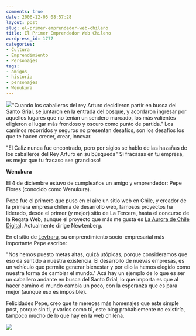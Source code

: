 ```yaml
---
comments: true
date: 2006-12-05 08:57:28
layout: post
slug: el-primer-emprendedor-web-chileno
title: El Primer Emprendedor Web Chileno
wordpress_id: 1777
categories:
- Cultura
- Emprendimiento
- Personajes
tags:
- amigos
- historia
- personajes
- Wenukura
---
```


[![](http://www.lnds.net/blog/wp-content/uploads/2011/04/galahad.jpg)](http://www.lnds.net/blog/wp-content/uploads/2011/04/galahad.jpg)"Cuando los caballeros del rey Arturo decidieron partir en busca del Santo Grial, se juntaron en la entrada del bosque, y acordaron ingresar por aquellos lugares que no tenían un sendero marcado, los más valientes eligieron el lugar más frondoso y oscuro como punto de partida."
Los caminos recorridos y seguros no presentan desafíos, son los desafíos los que te hacen crecer, crear, innovar.

"El Caliz nunca fue encontrado, pero por siglos se hablo de las hazañas de los caballeros del Rey Arturo en su búsqueda"
Si fracasas en tu empresa, es mejor que tu fracaso sea grandioso!

**Wenukura**

El 4 de diciembre estuvo de cumpleaños un amigo y emprendedor: Pepe Flores (conocido como Wenukura).

Pepe fue el primero que puso en el aire un sitio web en Chile, y creador de la primera empresa chilena de desarrollo web, famosos proyectos ha liderado, desde el primer (y mejor) sitio de La Tercera, hasta el concurso de la Regata Web, aunque el proyecto que más me gusta es [La Aurora de Chile Digita](http://www.auroradechile.cl/newtenberg/681/channel.html)l. Actualmente dirige Newtenberg.

En el sitio de [Levtraru](http://org.levtraru.com/655/channel.html), su emprendimiento socio-empresarial más importante Pepe escribe:

"Nos hemos puesto metas altas, quizá utópicas, porque consideramos que eso da sentido a nuestra existencia. El desarrollo de nuevas empresas, es un vehículo que permite generar bienestar y por ello la hemos elegido como nuestra forma de cambiar el mundo."
Acá hay un ejemplo de lo que es ser un caballero andante en busca del Santo Grial, lo que importa es que al hacer camino el mundo cambia un poco, con la esperanza que es para mejor (aunque eso es imposible).

Felicidades Pepe, creo que te mereces más homenajes que este simple post, porque sin ti, y varios como tú, este blog probablemente no existiría, tampoco mucho de lo que hay en la web chilena.

[![](http://www.lnds.net/blog/wp-content/uploads/2011/04/wenukura.jpeg)](http://www.lnds.net/blog/wp-content/uploads/2011/04/wenukura.jpeg)
